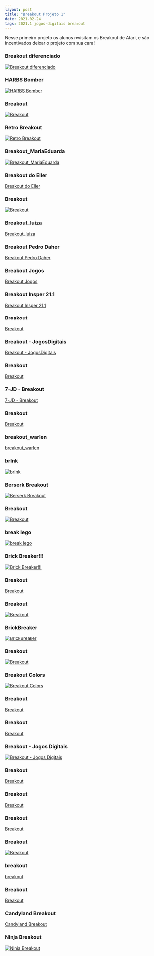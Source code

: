 ```yaml
---
layout: post
title: "Breakout Projeto 1"
date: 2021-02-24
tags: 2021.1 jogos-digitais breakout
---
```


Nesse primeiro projeto os alunos revisitam os Breakout de Atari, e são incentivados deixar o projeto com sua cara!



### Breakout diferenciado

[![Breakout diferenciado](https://img.itch.zone/aW1nLzUyOTk1MzAucG5n/original/SkorPe.png)](https://arfel.itch.io/breakout-diferenciado)


### HARBS Bomber

[![HARBS Bomber](https://img.itch.zone/aW1nLzUzMzc2NTQucG5n/original/Bynj4N.png)](https://henryrocha.itch.io/harbs-bomber)


### Breakout

[![Breakout](https://img.itch.zone/aW1nLzUzMzg1MzIucG5n/original/rcuj18.png)](https://gabrielztk.itch.io/breakout)


### Retro Breakout

[![Retro Breakout](https://img.itch.zone/aW1nLzUzMzc5MDQucG5n/original/yeet4E.png)](https://brunohead.itch.io/retro-breakout)


### Breakout_MariaEduarda

[![Breakout_MariaEduarda](https://img.itch.zone/aW1nLzUzMzc4NDAucG5n/original/FMrB2M.png)](https://dudabicalho.itch.io/breakout-pinkatari)


### Breakout do Eller

[Breakout do Eller](https://vgeller.itch.io/breakout-do-eller)


### Breakout

[![Breakout](https://img.itch.zone/aW1nLzUzMzg1NTIucG5n/original/bURL79.png)](https://gabicaruso.itch.io/breakout)


### Breakout_luiza

[Breakout_luiza](https://luizasilveira.itch.io/breakout)


### Breakout Pedro Daher

[Breakout Pedro Daher](https://pedrodaher.itch.io/breakout-pedro-daher)


### Breakout Jogos

[Breakout Jogos](https://pedroc0sta.itch.io/breakout-jogos)


### Breakout Insper 21.1

[Breakout Insper 21.1](https://gabrielfz.itch.io/breakout-insper-211)


### Breakout

[Breakout](https://mayraprl.itch.io/breakout)


### Breakout - JogosDigitais

[Breakout - JogosDigitais](https://giovannasc.itch.io/breakout-jogosdigitais)


### Breakout

[Breakout](https://thomasqbs.itch.io/breakout)


### 7-JD - Breakout

[7-JD - Breakout](https://rogerpina.itch.io/breakout)


### Breakout

[Breakout](https://beatrizmie.itch.io/breakout)


### breakout_warlen

[breakout_warlen](https://warlenrodrigues.itch.io/breakout)

### brInk

[![brInk](https://img.itch.zone/aW1nLzUzMDcwNTcucG5n/original/lI4nj9.png)](https://mikomoares.itch.io/brink)


### Berserk Breakout

[![Berserk Breakout](https://img.itch.zone/aW1nLzUzMTIxNDEucG5n/original/l6Ua8b.png)](https://gubebra.itch.io/berserkbreakout)


### Breakout

[![Breakout](https://img.itch.zone/aW1nLzUzMzY5ODgucG5n/original/yIUcsf.png)](https://pellizzonn.itch.io/breakout)


### break lego

[![break lego](https://img.itch.zone/aW1nLzUzNDc4NjQucG5n/original/%2B0MnPr.png)](https://lucaslealvale.itch.io/break-lego)


### Brick Breaker!!!

[![Brick Breaker!!!](https://img.itch.zone/aW1nLzUzMTg2OTAucG5n/original/PNZqmW.png)](https://pedrotramos.itch.io/brick-breaker)


### Breakout

[Breakout](https://caiofauza.itch.io/breakout)


### Breakout

[![Breakout](https://img.itch.zone/aW1nLzUzNDkwODAucG5n/original/XB3srj.png)](https://andreweber.itch.io/breakout)


### BrickBreaker

[![BrickBreaker](https://img.itch.zone/aW1nLzUzNDU2NTgucG5n/original/atET%2BG.png)](https://thiagovcs.itch.io/brickbreaker)


### Breakout

[![Breakout](https://img.itch.zone/aW1nLzUzNDg1ODEucG5n/original/eJpYAN.png)](https://emanuellemoco.itch.io/breakout)


### Breakout Colors

[![Breakout Colors](https://img.itch.zone/aW1nLzUzNDg4NjkucG5n/original/DoRgyb.png)](https://joaorodrigues.itch.io/breakout-colors)


### Breakout

[Breakout](https://slimkaki.itch.io/breakout)


### Breakout

[Breakout](https://pedromtelho.itch.io/breakout)


### Breakout - Jogos Digitais

[![Breakout - Jogos Digitais](https://img.itch.zone/aW1nLzUzNDAwMzAucG5n/original/VuVXGG.png)](https://evandrofr.itch.io/breakout-jogos-digitais)


### Breakout

[Breakout](https://lloe.itch.io/breakout)


### Breakout

[Breakout](https://luvi01.itch.io/breakout)


### Breakout

[Breakout](https://gduarteg.itch.io/breakout)


### Breakout

[![Breakout](https://img.itch.zone/aW1nLzUzNDg1OTcucG5n/original/9qaKjs.png)](https://vitorcm2.itch.io/breakout)


### breakout

[breakout](https://gubenites.itch.io/breakout)


### Breakout

[Breakout](https://manuelacrc.itch.io/breakout)


### Candyland Breakout

[Candyland Breakout](https://lucafs.itch.io/candy-breakout)


### Ninja Breakout

[![Ninja Breakout](https://img.itch.zone/aW1nLzUzMzAyNTIucG5n/original/PO9uh1.png)](https://fontes99.itch.io/ninja-breakout)

